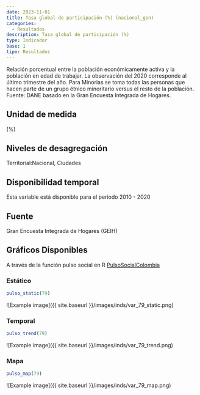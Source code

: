 ```yaml
---
date: 2023-11-01
title: Tasa global de participación (%) (nacional_gen)
categories:
  - Resultados
description: Tasa global de participación (%)
type: Indicador
base: 1
tipo: Resultados
--- 
```


Relación porcentual entre la población económicamente activa y la población en edad de trabajar. La observación del 2020 corresponde al último trimestre del año. Para Minorias se toma todas las personas que hacen parte de un grupo étnico minoritario versus el resto de la población.
Fuente: DANE basado en la Gran Encuesta Integrada de Hogares.

## Unidad de medida
(%)

## Niveles de desagregación
Territorial:Nacional, Ciudades

## Disponibilidad temporal
Esta variable está disponible para el periodo 2010 - 2020

## Fuente
Gran Encuesta Integrada de Hogares (GEIH)

## Gráficos Disponibles

A través de la función pulso social en R [PulsoSocialColombia](https://github.com/pulsosocialcolombia/PulsoSocialColombia)

### Estático

``` R
pulso_static(79)
```

![Example image]({{ site.baseurl }}/images/inds/var_79_static.png)

### Temporal

``` R
pulso_trend(79)
```

![Example image]({{ site.baseurl }}/images/inds/var_79_trend.png)

### Mapa

``` R
pulso_map(79)
```

![Example image]({{ site.baseurl }}/images/inds/var_79_map.png)